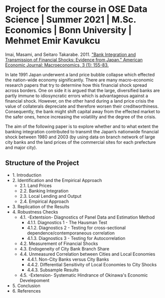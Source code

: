 # Project for the course in OSE Data Science | Summer 2021 | M.Sc. Economics | Bonn University | Mehmet Emir Kavukcu





Imai, Masami, and Seitaro Takarabe. 2011. ["Bank Integration and Transmission of Financial Shocks: Evidence from Japan." American Economic Journal: Macroeconomics, 3 (1): 155-83. ](https://www.aeaweb.org/articles?id=10.1257/mac.3.1.155)


In late 1991 Japan underwent a land price bubble collapse which effected the nation-wide economy significantly. There are many macro-economic research papers that try to determine how this financial shock spread across borders. One on side it is argued that the large, diversified banks are partly immune to idiosyncratic errors which is advantageous against a financial shock. However, on the other hand during a land price crisis the value of collaterals depreciate and therefore worsen their creditworthiness. Consequently, the bank might shift capital away from the effected market to the safer ones, hence increasing the volatility and the degree of the crisis.

The aim of the following paper is to explore whether and to what extent the banking integration contributed to transmit the Japan’s nationwide financial shock between 1980 and 2003 (by using data on branch network of large city banks and the land prices of the commercial sites for each prefecture and major city).

## Structure of the Project 

* 1\. Introduction
* 2\. Identification and the Empirical Approach  
   * 2.1. Land Prices     
   * 2.2. Banking Integration   
   * 2.3. Local Lending and Output  
   * 2.4. Empirical Approach      
* 3\. Replication of the Results   
* 4\. Robustness Checks   
   * 4.1.  -Extentsion- Diagnostics of Panel Data and Estimation Method  
       * 4.1.1.  Diagnostics 1 - The Hausman Test  
       * 4.1.2.  Diagnostics  2 - Testing for cross-sectional dependence/contemporaneous correlation  
       * 4.1.3.  Diagnostics 3 - Testing for Autocorrelation   
   * 4.2. Measurement of Financial Shocks 
   * 4.3. Endogeneity of City Bank Branch Share  
   * 4.4. Unmeasured Correlation between Cities and Local Economies  
       * 4.4.1. Non-City Banks versus City Banks
       * 4.4.2. Differential Sensitivity of Local Economies to City Shocks
       * 4.4.3. Subsample Results    
   * 4.5. -Extension- Systematic Hindrance of Okinawa's Economic Develepoment
* 5\. Conclusion 
* 6\. References  

